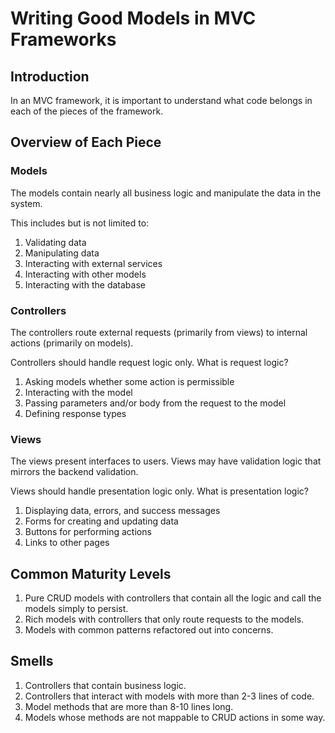 # Writing Good Models in MVC Frameworks

## Introduction

In an MVC framework, it is important to understand what code belongs in each of the pieces of the framework. 


## Overview of Each Piece

### Models

The models contain nearly all business logic and manipulate the data in the system.

This includes but is not limited to:
1. Validating data
1. Manipulating data
1. Interacting with external services
1. Interacting with other models
1. Interacting with the database

### Controllers

The controllers route external requests (primarily from views) to internal actions (primarily on models).

Controllers should handle request logic only. What is request logic? 
1. Asking models whether some action is permissible
1. Interacting with the model
1. Passing parameters and/or body from the request to the model
1. Defining response types

### Views

The views present interfaces to users. Views may have validation logic that mirrors the backend validation.

Views should handle presentation logic only. What is presentation logic?
1. Displaying data, errors, and success messages
1. Forms for creating and updating data
1. Buttons for performing actions
1. Links to other pages

## Common Maturity Levels

1. Pure CRUD models with controllers that contain all the logic and call the models simply to persist.
1. Rich models with controllers that only route requests to the models.
1. Models with common patterns refactored out into concerns.

## Smells

1. Controllers that contain business logic.
1. Controllers that interact with models with more than 2-3 lines of code.
1. Model methods that are more than 8-10 lines long.
1. Models whose methods are not mappable to CRUD actions in some way.



